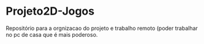 # Projeto2D-Jogos
Repositório para a orgnizacao do projeto e trabalho remoto (poder trabalhar no pc de casa que é mais poderoso.
